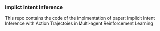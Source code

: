 ### Implict Intent Inference 
This repo contains the code of the implmentation of paper: 
Implicit Intent Inference with Action Trajectoies in Multi-agent Reinforcement Learning


